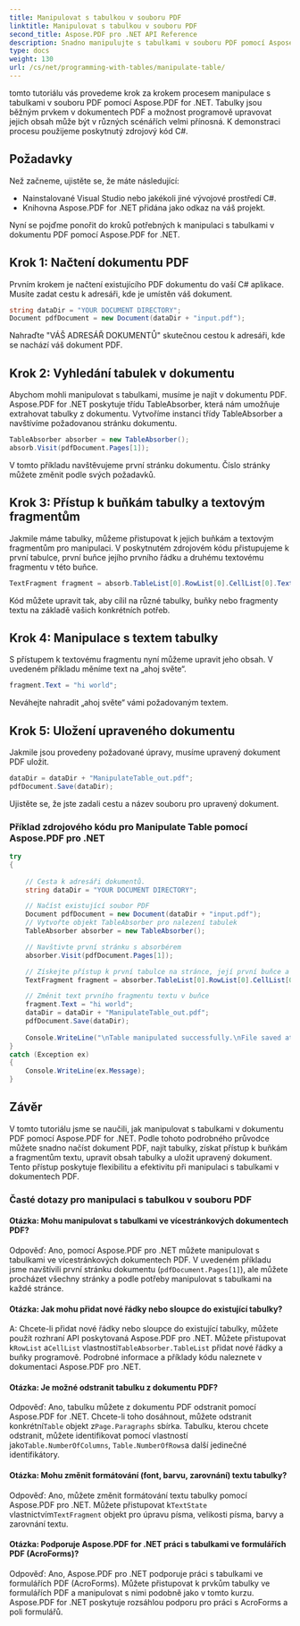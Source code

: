 ```yaml
---
title: Manipulovat s tabulkou v souboru PDF
linktitle: Manipulovat s tabulkou v souboru PDF
second_title: Aspose.PDF pro .NET API Reference
description: Snadno manipulujte s tabulkami v souboru PDF pomocí Aspose.PDF pro .NET.
type: docs
weight: 130
url: /cs/net/programming-with-tables/manipulate-table/
---
```

tomto tutoriálu vás provedeme krok za krokem procesem manipulace s tabulkami v souboru PDF pomocí Aspose.PDF for .NET. Tabulky jsou běžným prvkem v dokumentech PDF a možnost programově upravovat jejich obsah může být v různých scénářích velmi přínosná. K demonstraci procesu použijeme poskytnutý zdrojový kód C#.

## Požadavky

Než začneme, ujistěte se, že máte následující:

- Nainstalované Visual Studio nebo jakékoli jiné vývojové prostředí C#.
- Knihovna Aspose.PDF for .NET přidána jako odkaz na váš projekt.

Nyní se pojďme ponořit do kroků potřebných k manipulaci s tabulkami v dokumentu PDF pomocí Aspose.PDF for .NET.

## Krok 1: Načtení dokumentu PDF

Prvním krokem je načtení existujícího PDF dokumentu do vaší C# aplikace. Musíte zadat cestu k adresáři, kde je umístěn váš dokument.

```csharp
string dataDir = "YOUR DOCUMENT DIRECTORY";
Document pdfDocument = new Document(dataDir + "input.pdf");
```

Nahraďte "VÁŠ ADRESÁŘ DOKUMENTŮ" skutečnou cestou k adresáři, kde se nachází váš dokument PDF.

## Krok 2: Vyhledání tabulek v dokumentu

Abychom mohli manipulovat s tabulkami, musíme je najít v dokumentu PDF. Aspose.PDF for .NET poskytuje třídu TableAbsorber, která nám umožňuje extrahovat tabulky z dokumentu. Vytvoříme instanci třídy TableAbsorber a navštívíme požadovanou stránku dokumentu.

```csharp
TableAbsorber absorber = new TableAbsorber();
absorb.Visit(pdfDocument.Pages[1]);
```

V tomto příkladu navštěvujeme první stránku dokumentu. Číslo stránky můžete změnit podle svých požadavků.

## Krok 3: Přístup k buňkám tabulky a textovým fragmentům

Jakmile máme tabulky, můžeme přistupovat k jejich buňkám a textovým fragmentům pro manipulaci. V poskytnutém zdrojovém kódu přistupujeme k první tabulce, první buňce jejího prvního řádku a druhému textovému fragmentu v této buňce.

```csharp
TextFragment fragment = absorb.TableList[0].RowList[0].CellList[0].TextFragments[1];
```

Kód můžete upravit tak, aby cílil na různé tabulky, buňky nebo fragmenty textu na základě vašich konkrétních potřeb.

## Krok 4: Manipulace s textem tabulky

S přístupem k textovému fragmentu nyní můžeme upravit jeho obsah. V uvedeném příkladu měníme text na „ahoj světe“.

```csharp
fragment.Text = "hi world";
```

Neváhejte nahradit „ahoj světe“ vámi požadovaným textem.

## Krok 5: Uložení upraveného dokumentu

Jakmile jsou provedeny požadované úpravy, musíme upravený dokument PDF uložit.

```csharp
dataDir = dataDir + "ManipulateTable_out.pdf";
pdfDocument.Save(dataDir);
```

Ujistěte se, že jste zadali cestu a název souboru pro upravený dokument.


### Příklad zdrojového kódu pro Manipulate Table pomocí Aspose.PDF pro .NET

```csharp
try
{
	
	// Cesta k adresáři dokumentů.
	string dataDir = "YOUR DOCUMENT DIRECTORY";

	// Načíst existující soubor PDF
	Document pdfDocument = new Document(dataDir + "input.pdf");
	// Vytvořte objekt TableAbsorber pro nalezení tabulek
	TableAbsorber absorber = new TableAbsorber();

	// Navštivte první stránku s absorbérem
	absorber.Visit(pdfDocument.Pages[1]);

	// Získejte přístup k první tabulce na stránce, její první buňce a fragmentům textu v ní
	TextFragment fragment = absorber.TableList[0].RowList[0].CellList[0].TextFragments[1];

	// Změnit text prvního fragmentu textu v buňce
	fragment.Text = "hi world";
	dataDir = dataDir + "ManipulateTable_out.pdf";
	pdfDocument.Save(dataDir);
	
	Console.WriteLine("\nTable manipulated successfully.\nFile saved at " + dataDir);
}
catch (Exception ex)
{
	Console.WriteLine(ex.Message);
}
```

## Závěr

V tomto tutoriálu jsme se naučili, jak manipulovat s tabulkami v dokumentu PDF pomocí Aspose.PDF for .NET. Podle tohoto podrobného průvodce můžete snadno načíst dokument PDF, najít tabulky, získat přístup k buňkám a fragmentům textu, upravit obsah tabulky a uložit upravený dokument. Tento přístup poskytuje flexibilitu a efektivitu při manipulaci s tabulkami v dokumentech PDF.

### Časté dotazy pro manipulaci s tabulkou v souboru PDF

#### Otázka: Mohu manipulovat s tabulkami ve vícestránkových dokumentech PDF?

Odpověď: Ano, pomocí Aspose.PDF pro .NET můžete manipulovat s tabulkami ve vícestránkových dokumentech PDF. V uvedeném příkladu jsme navštívili první stránku dokumentu (`pdfDocument.Pages[1]`), ale můžete procházet všechny stránky a podle potřeby manipulovat s tabulkami na každé stránce.

#### Otázka: Jak mohu přidat nové řádky nebo sloupce do existující tabulky?

 A: Chcete-li přidat nové řádky nebo sloupce do existující tabulky, můžete použít rozhraní API poskytovaná Aspose.PDF pro .NET. Můžete přistupovat k`RowList` a`CellList` vlastnosti`TableAbsorber.TableList` přidat nové řádky a buňky programově. Podrobné informace a příklady kódu naleznete v dokumentaci Aspose.PDF pro .NET.

#### Otázka: Je možné odstranit tabulku z dokumentu PDF?

 Odpověď: Ano, tabulku můžete z dokumentu PDF odstranit pomocí Aspose.PDF for .NET. Chcete-li toho dosáhnout, můžete odstranit konkrétní`Table` objekt z`Page.Paragraphs` sbírka. Tabulku, kterou chcete odstranit, můžete identifikovat pomocí vlastností jako`Table.NumberOfColumns`, `Table.NumberOfRows`a další jedinečné identifikátory.

#### Otázka: Mohu změnit formátování (font, barvu, zarovnání) textu tabulky?

 Odpověď: Ano, můžete změnit formátování textu tabulky pomocí Aspose.PDF pro .NET. Můžete přistupovat k`TextState` vlastnictvím`TextFragment` objekt pro úpravu písma, velikosti písma, barvy a zarovnání textu.

#### Otázka: Podporuje Aspose.PDF for .NET práci s tabulkami ve formulářích PDF (AcroForms)?

Odpověď: Ano, Aspose.PDF pro .NET podporuje práci s tabulkami ve formulářích PDF (AcroForms). Můžete přistupovat k prvkům tabulky ve formulářích PDF a manipulovat s nimi podobně jako v tomto kurzu. Aspose.PDF for .NET poskytuje rozsáhlou podporu pro práci s AcroForms a poli formulářů.